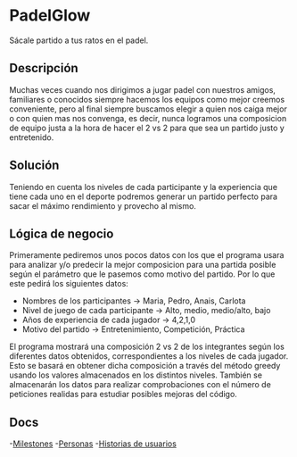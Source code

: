 # PadelGlow

Sácale partido a tus ratos en el padel.

## Descripción

Muchas veces cuando nos dirigimos a jugar padel con nuestros amigos, familiares o conocidos siempre hacemos los equipos como mejor creemos conveniente, pero al final siempre buscamos elegir a quien nos caiga mejor o con quien mas nos convenga, es decir, nunca logramos una composicion de equipo justa a la hora de hacer el 2 vs 2 para que sea un partido justo y entretenido.

## Solución

Teniendo en cuenta los niveles de cada participante y la experiencia que tiene cada uno en el deporte podremos generar un partido perfecto para sacar el máximo rendimiento y provecho al mismo.

## Lógica de negocio

Primeramente pediremos unos pocos datos con los que el programa usara para analizar y/o predecir la mejor composicion para una partida posible según el parámetro que le pasemos como motivo del partido.
Por lo que este pedirá los siguientes datos:

- Nombres de los participantes -> Maria, Pedro, Anais, Carlota
- Nivel de juego de cada participante -> Alto, medio, medio/alto, bajo
- Años de experiencia de cada jugador -> 4,2,1,0
- Motivo del partido -> Entretenimiento, Competición, Práctica

El programa mostrará una composición 2 vs 2 de los integrantes según los diferentes datos obtenidos, correspondientes a los niveles de cada jugador.
Esto se basará en obtener dicha composición a través del método greedy usando los valores almacenados en los distintos niveles. También se almacenarán los datos para realizar comprobaciones con el número de peticiones realidas para estudiar posibles mejoras del código.

## Docs
-[Milestones](https://github.com/ottoeprz/glowing-engine/blob/objetivo-1/docs/milestones.md)
-[Personas](https://github.com/ottoeprz/glowing-engine/blob/objetivo-1/docs/personas.md)
-[Historias de usuarios](https://github.com/ottoeprz/glowing-engine/blob/objetivo-1/docs/user-stories.md)
